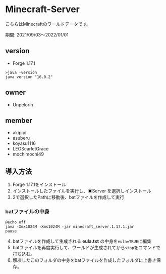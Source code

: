 # Minecraft-Server

こちらはMinecraftのワールドデータです。<br>

期間: 2021/09/03～2022/01/01

## version
- Forge 1.17.1
```
>java -version
java version "16.0.2"
```

## owner
- Unpelorin

## member
- akipipi
- asuberu
- koyasu1116
- LEOScarletGrace
- mochimochi49

## 導入方法
1. Forge 1.17.1をインストール
2. インストールしたファイルを実行し、◉Server を選択しインストール
3. 2で選択したPathに移動後、batファイルを作成して実行
### batファイルの中身
```
@echo off
java -Xmx1024M -Xms1024M -jar minecraft_server.1.17.1.jar
pause
```
4. batファイルを作成して生成される __eula.txt__ の中身を```eula=TRUE```に編集
5. batファイルを再度実行して、ワールドが生成されてから```stop```をコマンドで打ち込む。
6. 解凍したこのフォルダの中身をbatファイルを作成したフォルダに上書き保存。
